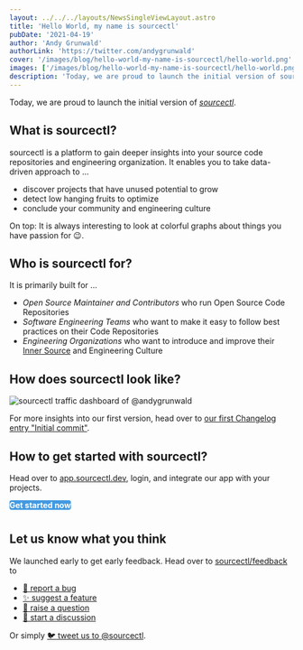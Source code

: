 ```yaml
---
layout: ../../../layouts/NewsSingleViewLayout.astro
title: 'Hello World, my name is sourcectl'
pubDate: '2021-04-19'
author: 'Andy Grunwald'
authorLink: 'https://twitter.com/andygrunwald'
cover: '/images/blog/hello-world-my-name-is-sourcectl/hello-world.png'
images: ['/images/blog/hello-world-my-name-is-sourcectl/hello-world.png']
description: 'Today, we are proud to launch the initial version of sourcectl.'
---
```


Today, we are proud to launch the initial version of [_sourcectl_](https://app.sourcectl.dev/).

## What is sourcectl?

sourcectl is a platform to gain deeper insights into your source code repositories and engineering organization.
It enables you to take data-driven approach to ...

- discover projects that have unused potential to grow
- detect low hanging fruits to optimize
- conclude your community and engineering culture

On top: It is always interesting to look at colorful graphs about things you have passion for 😉.

## Who is sourcectl for?

It is primarily built for ...

- _Open Source Maintainer and Contributors_ who run Open Source Code Repositories
- _Software Engineering Teams_ who want to make it easy to follow best practices on their Code Repositories
- _Engineering Organizations_ who want to introduce and improve their [Inner Source](https://en.wikipedia.org/wiki/Inner_source) and Engineering Culture

## How does sourcectl look like?

![sourcectl traffic dashboard of @andygrunwald](/images/blog/hello-world-my-name-is-sourcectl/2021-04-19-traffic.png 'sourcectl traffic dashboard of @andygrunwald')

For more insights into our first version, head over to [our first Changelog entry "Initial commit"](/changelog/entry/2021-04-19-initial-commit).

## How to get started with sourcectl?

Head over to [app.sourcectl.dev](https://app.sourcectl.dev), login, and integrate our app with your projects.

<div style="padding-bottom: 10px;">
    <a class="px-6 py-3 cursor-pointer" style="color: #FFFFFF; text-decoration: none; font-weight: 700; border-radius: .25rem; --bg-opacity: 1; background-color: rgba(66, 153, 225, var(--bg-opacity));" title="Start with sourcectl now" href="https://app.sourcectl.dev/">
        Get started now
    </a>
</div>

## Let us know what you think

We launched early to get early feedback.
Head over to [sourcectl/feedback](https://github.com/sourcectl/feedback) to

- [🐛 report a bug](https://github.com/sourcectl/feedback/issues/new/choose)
- [✨ suggest a feature](https://github.com/sourcectl/feedback/issues/new/choose)
- [🙋 raise a question](https://github.com/sourcectl/feedback/discussions)
- [💬 start a discussion](https://github.com/sourcectl/feedback/discussions)

Or simply [🐦 tweet us to @sourcectl](https://twitter.com/sourcectl).
